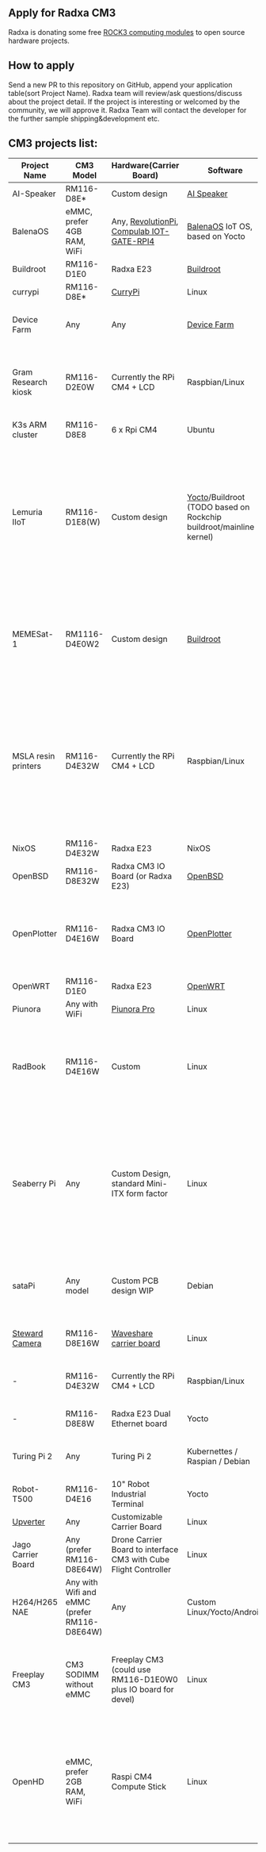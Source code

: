 ## Apply for Radxa CM3

Radxa is donating some free [ROCK3 computing modules](https://wiki.radxa.com/Rock3/CM3) to open source hardware projects.

## How to apply

Send a new PR to this repository on GitHub, append your application table(sort Project Name). Radxa team will review/ask questions/discuss about the project detail. If the project is interesting or welcomed by the community, we will approve it. Radxa Team will contact the developer for the further sample shipping&development etc.

## CM3 projects list:

| Project Name        | CM3 Model     | Hardware(Carrier Board)                                      | Software                                                | Notes                                                        |
| ------------------- | ------------- | ------------------------------------------------------------ | ------------------------------------------------------- | ------------------------------------------------------------ |
| AI-Speaker          | RM116-D8E\*   | Custom design                                                | [AI Speaker](https://ai-speaker.com/docs/ais_app_index) | We would like to release something like Home Assistant Amber dev board with Radxa CM3 |
| BalenaOS | eMMC, prefer 4GB RAM, WiFi | Any, [RevolutionPi](https://revolutionpi.com/road-to-revpi4), [Compulab IOT-GATE-RPI4](https://www.compulab.com/products/iot-gateways/iot-gate-rpi4-industrial-raspberry-pi-iot-gateway) | [BalenaOS](https://github.com/balena-os/balena-radxa) IoT OS, based on Yocto | Replacement for CM4 in Industrial Internet of Things Projects (IIoT), Industry 4.0. |
| Buildroot           | RM116-D1E0    | Radxa E23                                                    | [Buildroot](https://buildroot.org/)                     | Adding CM3 support for buildroot                             |
| currypi             | RM116-D8E\*   | [CurryPi](https://github.com/devguardio/currypi)             | Linux                                                   | [Pictures](https://twitter.com/arvidep/status/1445363759313297412) |
| Device Farm         | Any           | Any                                                          | [Device Farm](https://github.com/device-farm)           | DEVICE.FARM is a platform to deploy containerized services to IoT devices, similar to Balena. We need the board for testing before we publish them as supported. |
| Gram Research kiosk | RM116-D2E0W   | Currently the RPi CM4 + LCD                                  | Raspbian/Linux                                          | Custom carrier board for compute module, integrated into slim 2k resolution LCD shell. Project will be open sourced when it is completed, currently it's not public. Here are some early photos: https://i.imgur.com/3xsmMi8.png https://i.imgur.com/irzZMza.png |
| K3s ARM cluster     | RM116-D8E8    | 6 x Rpi CM4                                                  | Ubuntu                                                  | Testing Kubernetes on AArch64 micro clusters                 |
| Lemuria IIoT        | RM116-D1E8(W) | Custom design                                                | [Yocto](https://gitlab.com/linumiz/lemuria/meta-lemuria)/Buildroot (TODO based on Rockchip buildroot/mainline kernel)                                         | Upcoming open souce Industrail IoT hardware with following key features, 12 - 75V DC wide operating range, 5 x UART (RS232/485), 2 x CANFD, 6 x Digital Output, 6 x Digital Input, 4 x Analog Input, 2 x Ethernet, Security (TPM - SLB9670, ATECC608B), 1 x M2.0 for CAT 4 LTE, RTC (with super capacitor), 1 x USB Host port, 1 x MIPI DSI (for future expansion of panel PC). Currently the version 1 of the hardware is functional tested with RPi CM4 and SOQuartz (external eMMC with manual patching). Plan is to deliver the functional software based on custom embedded Linux based on Buildroot/Yocto. Note: Project will be open sourced with documentation after test completion for Version 2. |
| MEMESat-1           | RM1116-D4E0W2 |Custom design                                                 | [Buildroot](https://buildroot.org/)                     | I am with the Small Satelite Research Lab at the University of Georgia. We are looking for a computer to use in one of our projects launching next year. With the CM4 being out of stock everywhere, we are trying to find an alternative with the same form factor. We want to sample this SBC for possible integration. This satellite will be used as an education platform during STEM outreach by our customer Let's Go to Space.
| MSLA resin printers | RM116-D4E32W  | Currently the RPi CM4 + LCD                                  | Raspbian/Linux                                          | The project is currently in experimental state, I am working on Linux driver for current state-of-the-art LCDs featured on resin printers. However, these LCDs use 2x 4-lane MIPI interface, thus I am experimenting with multiplexing MIPI on Rpi CM4 (which sucks). This is why I am reaching out to you - as ROCK3 features 2x 4-lane MIPI! This is a killer feature for such a project. Just to give you context; the resin 3D printing is extremely limited a dominated by Chitusystems. They have terrible closed ecosystem, unlike the open ecosystem available for FDM printers. It is really hard for open project to start, as there is a big obstacle in driving high-resolution LCDs required for these printers. |
| NixOS               | RM116-D4E32W  | Radxa E23                                                    | NixOS                                                   | -                                                            |
| OpenBSD             | RM116-D8E32W  | Radxa CM3 IO Board (or Radxa E23)                            | [OpenBSD](https://www.openbsd.org/)                     | I would like add support for the Radxa CM3 to OpenBSD and continue to help port [UEFI](https://github.com/jaredmcneill/quartz64_uefi). |
| OpenPlotter         | RM116-D4E16W  | Radxa CM3 IO Board                                           | [OpenPlotter](https://openmarine.net/openplotter)       | I would like to look into running the OpenMarine/Openplotter platform on the Radxa CM3 + the IO board, with a special focus on using the UARTS for NMEA-0183 communication. The RM116-D4E16W is the somewhat economical choice, and it could be interesting to see how much functionality could be packed onto an RM116-D8E32W. |
| OpenWRT             | RM116-D1E0    | Radxa E23                                                    | [OpenWRT](https://openwrt.org/)                         | I would like to port Openwrt on CM3 + Radxa E23 carrier board |
| Piunora             | Any with WiFi | [Piunora Pro](https://www.crowdsupply.com/diodes-delight/piunora) | Linux                                              | For compatability testing and new hardware designs           |
| RadBook             | RM116-D4E16W  | Custom                                                       | Linux                                                   | A generic netbook motherboard schematic in KiCAD, for upgrading existing Atom-based devices from 2010s. Community will be encouraged to submit their PCB designs fitting aftermarket computers. A reference design for em350 will be provided, however a board for vastly popular eeePC would probably gain a lot of attention. Currently only Radxa CM3 is suitable, due to its unique LVDS output feature.
| Seaberry Pi         | Any           | Custom Design, standard Mini-ITX form factor                 | Linux                                                   | The Seaberry Pi is a full-featured Raspberry Pi CM4 or Radxa CM3 carrier board in a standard Mini-ITX form factor that exposes the PCIe bus to a variety of different connector types, which include one M.2 Key M slot for NVME SSD, four PCIe Mini connectors, four PCIe M.2 Key E connectors (with dual PCIe and dual Reset lines support to accommodate  dual Coral AI TPU M.2 modules), one x16 standard PCIe add-on card connector (x1 PCIe Lane functionality), and one x1 PCIe side connector. Full description and data can be found here: https://www.tindie.com/products/alftel/seaberry-pi-cm4-carrier-board/ |
| sataPi              | Any model     | Custom PCB design WIP                                        | Debian                                                  | sataPi is a project that aims to fill the empty sata bay slots from a pc case with computing power. Since it is inside a pc, the power will be delivered trough standard conectors in pcs like molex or sata power. Project will be fully opensource, and maybe there will be a kickstarter campaign for it. |
| [Steward Camera](https://www.stewardai.com/) | RM116-D8E16W     | [Waveshare carrier board](https://wiki.radxa.com/Rock3/CM3/wavesharecm4iobase) | Linux | Open source phentotyping hardware, using NIR + RGB cameras + environment sensors. Designed to be used by farmers, implementing the latest in agriculture research.  |
| -                   | RM116-D4E32W  | Currently the RPi CM4 + LCD                                  | Raspbian/Linux                                          | Project will be open sourced closer to going on sale, currently it's not public, details and photos can be shared privately. There is some tease photos [here](https://twitter.com/arturo182/status/1364003299083624452). |
| -                   | RM116-D8E8W   | Radxa E23 Dual Ethernet board                                | Yocto                                                   | Trying to replace an STM32MP1 with a CM3 for a Home Firewall Project (to be released when in presentable state) |
| Turing Pi 2         | Any           | Turing Pi 2                                                  | Kubernettes / Raspian / Debian                          | Raspberry Pis are almost impossible to find. Turing PI 2 just released. Curious if this drop in replacement would work. 1 would be enough, 4 would be better as there are 4 slots|  
| Robot-T500          | RM116-D4E16   | 10" Robot Industrial Terminal                                | Yocto                                                   | Need replacement for Pi CM4. This device is LAN based and optionally Wifi based vehicle mount.            | 
| [Upverter](https://modular.upverter.com)            | Any           | Customizable Carrier Board                                   | Linux                                                   | Add Radxa CM3 support to Modular Upverter |
| Jago Carrier Board            | Any (prefer RM116-D8E64W)           | Drone Carrier Board to interface CM3 with Cube Flight Controller                                   | Linux                                                   | Add Radxa CM3 support to Menapia's Jago Carrier Board for drone companion computer |
| H264/H265 NAE           | Any with Wifi and eMMC (prefer RM116-D8E64W)           | Any                                   | Custom Linux/Yocto/Android                                                   | We would like to ultise CM3 to explore and improve Media Process Platform Drivers, specailly as it also has the newer IP on the slicon including H265 and to also create HDMI RX HAT to allow HDMI capture. network adaptive video encoder application |
| Freeplay CM3            | CM3 SODIMM without eMMC            | Freeplay CM3 (could use RM116-D1E0W0 plus IO board for devel) | Linux | Freeplay CM3 is a retro gaming system based on RPi CM3.  It would be nice for customers to have more options for CPU.  Integration/Development could be done with Radxa CM3 or Radxa CM3 SODIMM, but we prefer the SODIMM form factor in the final product.  We can also use eMMC modules in our carrier, but our customers prefer to use SD cards for their OS.
| OpenHD            | eMMC, prefer 2GB RAM, WiFi            | Raspi CM4 Compute Stick | Linux | I'm one of the Core-Devs from the OpenHD Project, I would like to explore the possibilities to port and run OpenHD on RADXA Hardware. The main goal is to achieve better decoding and display latency with RADXA compared to Raspberry Pi 4/CM4. I hope that it'll be a good replacement for CM4 because it could be a drop-in replacement which will most likely reduce video latency. OpenHD is a Project, some even call it "suite", to enable digital video transmission via simple Wi-Fi-Adapters which minimal latency and high range/reliability.

